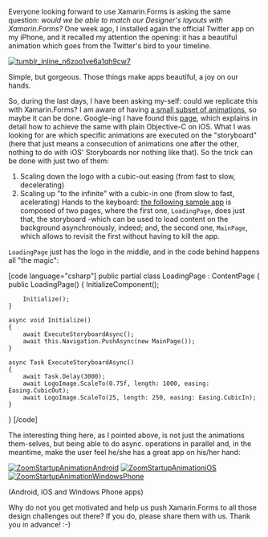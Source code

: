 Everyone looking forward to use Xamarin.Forms is asking the same question: _would we be able to match our Designer's layouts with Xamarin.Forms?_ One week ago, I installed again the official Twitter app on my iPhone, and it recalled my attention the opening: it has a beautiful animation which goes from the Twitter's bird to your timeline.

[![tumblr_inline_n6zoo1ve6a1qh9cw7](https://marcoscobena.files.wordpress.com/2015/02/tumblr_inline_n6zoo1ve6a1qh9cw7.gif)](tumblr_inline_n6zoo1ve6a1qh9cw7.gif)

Simple, but gorgeous. Those things make apps beautiful, a joy on our hands.

So, during the last days, I have been asking my-self: could we replicate this with Xamarin.Forms? I am aware of having [a small subset of animations](http://iosapi.xamarin.com/?link=T%3aXamarin.Forms.ViewExtensions%2fM), so maybe it can be done. Google-ing I have found this [page](http://iosdevtips.co/post/88481653818/twitter-ios-app-bird-zoom-animation), which explains in detail how to achieve the same with plain Objective-C on iOS. What I was looking for are which specific animations are executed on the "storyboard" (here that just means a consecution of animations one after the other, nothing to do with iOS' Storyboards nor nothing like that). So the trick can be done with just two of them:

1.  Scaling down the logo with a cubic-out easing (from fast to slow, decelerating)
2.  Scaling up "to the infinite" with a cubic-in one (from slow to fast, acelerating)
Hands to the keyboard: [the following sample app](https://github.com/MarcosCobena/XamarinFormsZoomStartupAnimation) is composed of two pages, where the first one, `LoadingPage`, does just that, the storyboard -which can be used to load content on the background asynchronously, indeed; and, the second one, `MainPage`, which allows to revisit the first without having to kill the app.

`LoadingPage` just has the logo in the middle, and in the code behind happens all "the magic":

[code language="csharp"]
public partial class LoadingPage : ContentPage
{
    public LoadingPage()
    {
        InitializeComponent();

        Initialize();
    }

    async void Initialize()
    {
        await ExecuteStoryboardAsync();
        await this.Navigation.PushAsync(new MainPage());
    }

    async Task ExecuteStoryboardAsync()
    {
        await Task.Delay(3000);
        await LogoImage.ScaleTo(0.75f, length: 1000, easing: Easing.CubicOut);
        await LogoImage.ScaleTo(25, length: 250, easing: Easing.CubicIn);
    }
}
[/code]

The interesting thing here, as I pointed above, is not just the animations them-selves, but being able to do async. operations in parallel and, in the meantime, make the user feel he/she has a great app on his/her hand:

[![ZoomStartupAnimationAndroid](zoomstartupanimationandroid.gif?w=184)](https://marcoscobena.files.wordpress.com/2015/01/zoomstartupanimationandroid.gif) [![ZoomStartupAnimationiOS](zoomstartupanimationios.gif?w=169)](https://marcoscobena.files.wordpress.com/2015/01/zoomstartupanimationios.gif) [![ZoomStartupAnimationWindowsPhone](zoomstartupanimationwindowsphone.gif?w=181)](https://marcoscobena.files.wordpress.com/2015/01/zoomstartupanimationwindowsphone.gif)

(Android, iOS and Windows Phone apps)

Why do not you get motivated and help us push Xamarin.Forms to all those design challenges out there? If you do, please share them with us. Thank you in advance! :-)